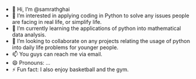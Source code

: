 - 👋 Hi, I’m @samrathghai
- 👀 I’m interested in applying coding in Python to solve any issues people are facing in real life, or simplify life.
- 🌱 I’m currently learning the applications of python into mathematical data analysis.
- 💞️ I’m looking to collaborate on any projects relating the usage of python into daily life problems for younger people.
- 📫 You guys can reach me via email.
- 😄 Pronouns: ...
- ⚡ Fun fact: I also enjoy basketball and the gym.

<!---
samrathghai/samrathghai is a ✨ special ✨ repository because its `README.md` (this file) appears on your GitHub profile.
You can click the Preview link to take a look at your changes.
--->
